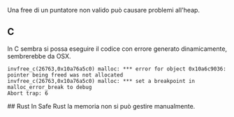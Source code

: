 Una free di un puntatore non valido può causare problemi all'heap.

## C
In C sembra si possa eseguire il codice con errore generato dinamicamente, sembrerebbe da OSX.
```
invfree_c(26763,0x10a76a5c0) malloc: *** error for object 0x10a6c9036: pointer being freed was not allocated
invfree_c(26763,0x10a76a5c0) malloc: *** set a breakpoint in malloc_error_break to debug
Abort trap: 6
```

## Rust
In Safe Rust la memoria non si può gestire manualmente. 
